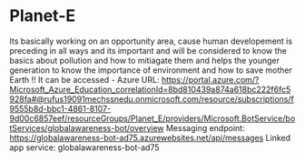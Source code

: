 # Planet-E
Its basically working on an opportunity area, cause human developement is preceding in all ways and its important and will be considered to know the basics about pollution and how to mitiagate them and helps the younger generation to know the importance of environment and how to save mother Earth !!
It can be accessed - Azure URL: https://portal.azure.com/?Microsoft_Azure_Education_correlationId=8bd810439a874a618bc222f6fc5928fa#@rufus19091mechssnedu.onmicrosoft.com/resource/subscriptions/f9555b8d-bbc1-4861-8107-9d00c6857eef/resourceGroups/Planet_E/providers/Microsoft.BotService/botServices/globalawareness-bot/overview
Messaging endpoint: https://globalawareness-bot-ad75.azurewebsites.net/api/messages
Linked app service: globalawareness-bot-ad75

